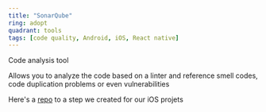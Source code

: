```yaml
---
title: "SonarQube"
ring: adopt
quadrant: tools
tags: [code quality, Android, iOS, React native]
---
```


<p>Code analysis tool</p>
<p> Allows you to analyze the code based on a linter and reference smell codes, code duplication problems or even vulnerabilities
</p>
<p>Here's a <a href="https://github.com/neopixl/bitrise-step-sonarqube-ios">repo</a> to a step we created for our iOS projets</p>
